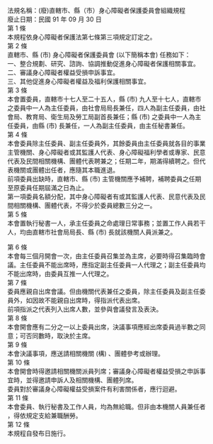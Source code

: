 法規名稱：(廢)直轄市、縣（市）身心障礙者保護委員會組織規程  
廢止日期：民國 91 年 09 月 30 日  
第 1 條  
本規程依身心障礙者保護法第七條第三項規定訂定之。  
第 2 條  
直轄市、縣 (市) 身心障礙者保護委員會 (以下簡稱本會) 任務如下：  
一、整合規劃、研究、諮詢、協調推動促進身心障礙者保護相關事宜。  
二、審議身心障礙者權益受損申訴事宜。  
三、其他促進身心障礙者權益及福利保護相關事宜。  
第 3 條  
本會置委員，直轄市十七人至二十五人，縣 (市) 九人至十七人，直轄市  
之委員中一人為主任委員，由社會局局長兼任，四人為副主任委員，由社  
會局、教育局、衛生局及勞工局副首長兼任；縣 (市) 之委員中一人為主  
任委員，由縣 (市) 長兼任，一人為副主任委員，由主任秘書兼任。  
第 4 條  
本會委員除主任委員、副主任委員外，其餘委員由主任委員就各目的事業  
主管機關、身心障礙者或其監護人代表、身心障礙福利學者或專家、民意  
代表及民間相關機構、團體代表聘兼之；任期二年，期滿得續聘之。但代  
表機關或團體出任者，應隨其本職進退。  
前項委員出缺時，直轄市、縣 (市) 主管機關應予補聘，補聘委員之任期  
至原委員任期屆滿之日為止。  
第一項委員名額分配，其中身心障礙者有或其監護人代表、民意代表及民  
間相關機構、團體代表，不得少於委員總數三分之一。  
第 5 條  
本會置執行秘書一人，承主任委員之命處理日常事務；並置工作人員若干  
人，均由直轄市社會局局長、縣 (市) 長就該機關人員派兼之。  


第 6 條  
本會每三個月開會一次，由主任委員召集並為主席，必要時得召集臨時會  
議。主任委員不能出席時，應指定副主任委員一人代理之；副主任委員均  
不能出席時，由委員互推一人代理之。  
第 7 條  
委員應親自出席會議。但由機關代表兼任之委員，除主任委員及副主任委  
員外，如因故不能親自出席時，得指派代表出席。  
前項指派之代表列入出席人數，並參與會議發言及表決。  
第 8 條  
本會開會應有二分之一以上委員出席，決議事項應經出席委員過半數之同  
意；可否同數時，取決於主席。  
第 9 條  
本會決議事項，應送請相關機關 (構) 、團體參考或辦理。  
第 10 條  
本會開會時得邀請相關機關派員列席；審議身心障礙者權益受損之申訴事  
宜時，並得邀請申訴人及相關機構、團體列席。  
委員對於審議身心障礙權益受損案件有利害關係者，應行迴避。  
第 11 條  
本會委員、執行秘書及工作人員，均為無給職。但非由本機關人員兼任者  
，得依規定支給兼職酬勞。  
第 12 條  
本規程自發布日施行。  


